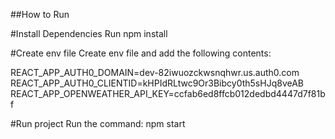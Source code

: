##How to Run

#Install Dependencies
Run npm install

#Create env file
Create env file and add the following contents:

REACT_APP_AUTH0_DOMAIN=dev-82iwuozckwsnqhwr.us.auth0.com
REACT_APP_AUTH0_CLIENTID=kHPIdRLtwc9Or3Bibcy0th5sHJq8veAB
REACT_APP_OPENWEATHER_API_KEY=ccfab6ed8ffcb012dedbd4447d7f81bf

#Run project
Run the command: npm start
